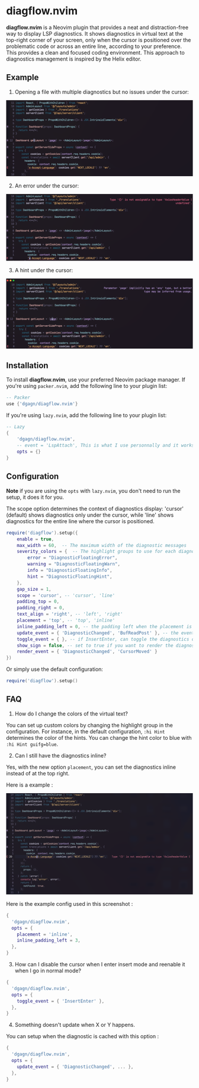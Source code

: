 # diagflow.nvim

**diagflow.nvim** is a Neovim plugin that provides a neat and distraction-free way to display LSP diagnostics. It shows diagnostics in virtual text at the top-right corner of your screen, only when the cursor is positioned over the problematic code or across an entire line, according to your preference. This provides a clean and focused coding environment. This approach to diagnostics management is inspired by the Helix editor.

## Example

1. Opening a file with multiple diagnostics but no issues under the cursor:

![nothing](./images/nothing.png)

2. An error under the cursor:

![error](./images/error.png)

3. A hint under the cursor:

![hint](./images/hint.png)

## Installation

To install **diagflow.nvim**, use your preferred Neovim package manager. If you're using `packer.nvim`, add the following line to your plugin list:

```lua
-- Packer
use {'dgagn/diagflow.nvim'}
```

If you're using `lazy.nvim`, add the following line to your plugin list:

```lua
-- Lazy
{
    'dgagn/diagflow.nvim',
    -- event = 'LspAttach', This is what I use personnally and it works great
    opts = {}
}
```

## Configuration

**Note** if you are using the `opts` with `lazy.nvim`, you don't need to run the setup, it does it for you.

The scope option determines the context of diagnostics display: 'cursor' (default) shows diagnostics only under the cursor, while 'line' shows diagnostics for the entire line where the cursor is positioned.

```lua
require('diagflow').setup({
    enable = true,
    max_width = 60,  -- The maximum width of the diagnostic messages
    severity_colors = {  -- The highlight groups to use for each diagnostic severity level
        error = "DiagnosticFloatingError",
        warning = "DiagnosticFloatingWarn",
        info = "DiagnosticFloatingInfo",
        hint = "DiagnosticFloatingHint",
    },
    gap_size = 1,
    scope = 'cursor', -- 'cursor', 'line'
    padding_top = 0,
    padding_right = 0,
    text_align = 'right', -- 'left', 'right'
    placement = 'top', -- 'top', 'inline'
    inline_padding_left = 0, -- the padding left when the placement is inline
    update_event = { 'DiagnosticChanged', 'BufReadPost' }, -- the event that updates the diagnostics cache
    toggle_event = { }, -- if InsertEnter, can toggle the diagnostics on inserts
    show_sign = false, -- set to true if you want to render the diagnostic sign before the diagnostic message
    render_event = { 'DiagnosticChanged', 'CursorMoved' }
})
```

Or simply use the default configuration:

```lua
require('diagflow').setup()
```

## FAQ

1. How do I change the colors of the virtual text?

You can set up custom colors by changing the highlight group in the configuration. For instance, in the default configuration, `:hi Hint` determines the color of the hints. You can change the hint color to blue with `:hi Hint guifg=blue`.

2. Can I still have the diagnostics inline?

Yes, with the new option `placement`, you can set the diagnostics inline instead of at
the top right.

Here is a example :

![inline](./images/inline.png)

Here is the example config used in this screenshot :

```lua
{
  'dgagn/diagflow.nvim',
  opts = {
    placement = 'inline',
    inline_padding_left = 3,
  },
}
```

3. How can I disable the cursor when I enter insert mode and reenable it when I go in normal mode?

```lua
{
  'dgagn/diagflow.nvim',
  opts = {
    toggle_event = { 'InsertEnter' },
  },
}
```

4. Something doesn't update when X or Y happens.

You can setup when the diagnostic is cached with this option :

```lua
{
  'dgagn/diagflow.nvim',
  opts = {
    update_event = { 'DiagnosticChanged', ... },
  },
}
```


